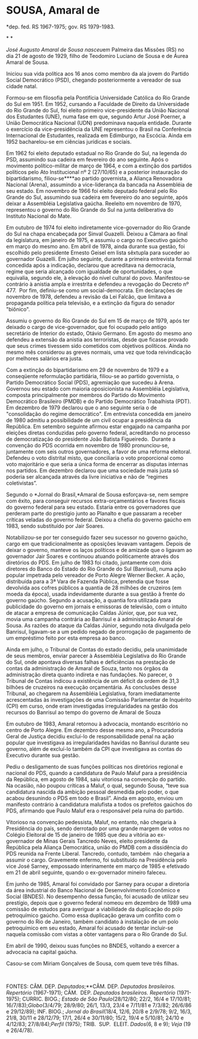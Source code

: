 SOUSA, Amaral de
================

\*dep. fed. RS 1967-1975; gov. RS 1979-­1983.

* *

*José Augusto Amaral de Sousa nasceu*em Palmeira das Missões (RS) no dia
21 de agosto de 1929, filho de Teodomiro Luciano de Sou­sa e de Áurea
Amaral de Sousa.

Iniciou sua vida política aos 16 anos como membro da ala jovem do
Partido Social Demo­crático (PSD), chegando posteriormente a ve­reador
de sua cidade natal.

Formou-se em filosofia pela Pontifícia Uni­versidade Católica do Rio
Grande do Sul em 1951. Em 1952, cursando a Faculdade de Di­reito da
Universidade do Rio Grande do Sul, foi eleito primeiro vice-presidente
da União Nacional dos Estudantes (UNE), numa fase em que, segundo Artur
José Poerner, a União Democrática Nacional (UDN) predominava naquela
entidade. Durante o exercício da vice­-presidência da UNE representou o
Brasil na Conferência Internacional de Estudantes, rea­lizada em
Edimburgo, na Escócia. Ainda em 1952 bacharelou-se em ciências jurídicas
e sociais.

Em 1962 foi eleito deputado estadual no Rio Grande do Sul, na legenda do
PSD, assumindo sua cadeira em fevereiro do ano seguinte. Após o
movimento político-militar de março de 1964, e com a extinção dos
partidos políticos pelo Ato Institucional nº 2 (27/10/65) e a posterior
instauração do bipartidarismo, filiou-se****ao partido governista, a
Aliança Renova­dora Nacional (Arena), assumindo a vice-lide­rança da
bancada na Assembléia de seu es­tado. Em novembro de 1966 foi eleito
depu­tado federal pelo Rio Grande do Sul, assumindo sua cadeira em
fevereiro do ano seguinte, após deixar a Assembléia Legislativa gaúcha.
Reeleito em no­vembro de 1970, representou o governo do Rio Grande do
Sul na junta deliberativa do Instituto Nacional do Mate.

Em outubro de 1974 foi eleito indireta­mente vice-governador do Rio
Grande do Sul na chapa encabeçada por Sinval Guazelli. Dei­xou a Câmara
ao final da legislatura, em janeiro de 1975, e assumiu o cargo no
Executivo gaú­cho em março do mesmo ano. Em abril de 1978, ainda durante
sua gestão, foi escolhido pelo presidente Ernesto Geisel em lista
sêxtu­pla para suceder ao governador Guazelli. Em julho seguinte,
durante a primeira entrevista formal concedida após a indicação,
declarou que acreditava na democracia, regime que seria alcançado com
igualdade de oportunida­des, o que equivalia, segundo ele, à elevação do
nível cultural do povo. Manifestou-se con­trário à anistia ampla e
irrestrita e defendeu a revogação do Decreto nº 477.  Por fim,
defi­niu-se como um social-democrata. Em declara­ções de novembro de
1978, defendeu a revi­são da Lei Falcão, que limitava a propaganda
política pela televisão, e a extinção da figura do senador "biônico".

Assumiu o governo do Rio Grande do Sul em 15 de março de 1979, após ter
deixado o cargo de vice-governador, que foi ocupado pelo antigo
secretário de Interior do estado, Otávio Germano. Em agosto do mesmo ano
defendeu a extensão da anistia aos terroristas, desde que ficasse
provado que seus crimes ti­vessem sido cometidos com objetivos
polí­ticos. Ainda no mesmo mês considerou as gre­ves normais, uma vez
que toda reivindicação por melhores salários era justa.

Com a extinção do bipartidarismo em 29 de novembro de 1979 e a
conseqüente reformulação partidária, filiou-se ao partido governista, o
Partido Democrático Social (PDS), agremiação que sucedeu à Arena.
Governou seu estado com maioria oposicio­nista na Assembléia
Legislativa, composta principalmente por membros do Partido do Movimento
Democrático Brasileiro (PMDB) e do Partido Democrático Trabalhista
(PDT). Em dezembro de 1979 declarou que o ano seguinte seria o de
"consolidação do regime democrático". Em entrevista concedida em janeiro
de 1980 admitiu a possibilidade de um civil ocupar a presidência da
República. Em setembro seguinte afirmou estar engajado na campanha por
eleições diretas conduzidas pelo governo federal, acreditando no
processo de democratização do presidente João Batista Figueiredo. 
Durante a convenção do PDS ocorrida em novembro de 1980 pronun­ciou-se,
juntamente com seis outros governa­dores, a favor de uma reforma
eleitoral. De­fendeu o voto distrital misto, que conciliaria o voto
proporcional como voto majoritário e que seria a única forma de encerrar
as disputas internas nos partidos. Em dezembro declarou que uma
sociedade mais justa só poderia ser alcançada através da livre
iniciativa e não de “regimes coletivistas”.

Segundo o *Jornal do Brasil,*Amaral de Sousa esforçava-se, nem sempre
com êxito, para conseguir recursos extra-orçamentários e favores fiscais
do governo federal para seu es­tado. Estaria entre os governadores que
perde­ram parte do prestígio junto ao Planalto e que passaram a receber
críticas veladas do governo federal. Deixou a chefia do governo gaúcho
em 1983, sendo substituído por Jair Soares.

Notabilizou-se por ter conseguido fazer seu sucessor no governo gaúcho,
cargo em que tradicionalmente as oposições levavam vantagem. Depois de
deixar o governo, manteve os laços políticos e de amizade que o ligavam
ao governador Jair Soares e continuou atuando politicamente através dos
diretórios do PDS. Em julho de 1983 foi citado, juntamente com dois
diretores do Banco do Estado do Rio Grande do Sul (Banrisul), numa ação
popular impetrada pelo vereador de Porto Alegre Werner Becker. A ação,
distribuída para a 3ª Vara de Fazenda Pública, pretendia que fosse
devolvida aos cofres públicos a quantia de 28 milhões de cruzeiros (em
moeda da época), usada indevidamente durante a sua gestão à frente do
governo gaúcho. Segundo a acusação, a quantia fora utilizada para
publicidade do governo em jornais e emissoras de televisão, com o
intuito de atacar a empresa de comunicação Caldas Júnior, que, por sua
vez, movia uma campanha contrária ao Banrisul e à administração Amaral
de Sousa. As razões do ataque da Caldas Júnior, segundo nota divulgada
pelo Banrisul, ligavam-se a um pedido negado de prorrogação de pagamento
de um empréstimo feito por esta empresa ao banco.

Ainda em julho, o Tribunal de Contas do estado decidiu, pela unanimidade
de seus membros, enviar parecer à Assembléia Legislativa do Rio Grande
do Sul, onde apontava diversas falhas e deficiências na prestação de
contas da administração de Amaral de Souza, tanto nos órgãos da
administração direta quanto indireta e nas fundações. No parecer, o
Tribunal de Contas indicou a existência de um déficit da ordem de 31,3
bilhões de cruzeiros na execução orçamentária. As conclusões desse
Tribunal, ao chegarem na Assembléia Legislativa, foram imediatamente
acrescentadas às investigações de uma Comissão Parlamentar de Inquérito
(CPI) em curso, onde eram investigadas irregularidades na gestão dos
recursos do Banrisul ao tempo do governo de Amaral de Souza 

Em outubro de 1983, Amaral retornou à advocacia, montando escritório no
centro de Porto Alegre. Em dezembro desse mesmo ano, a Procuradoria
Geral de Justiça decidiu excluí-lo de responsabilidade penal na ação
popular que investigava as irregularidades havidas no Banrisul durante
seu governo, além de excluí-lo também da CPI que investigava as contas
do Executivo durante sua gestão.

Pediu o desligamento de suas funções políticas nos diretórios regional e
nacional do PDS, quando a candidatura de Paulo Maluf para a presidência
da República, em agosto de 1984, saiu vitoriosa na convenção do partido.
Na ocasião, não poupou críticas a Maluf, o qual, segundo Sousa, “teve
sua candidatura nascida da ambição pessoal desmedida pelo poder, o que
acabou desunindo o PDS em todo e Brasil”. Ainda em agosto, enviou um
manifesto contrário à candidatura malufista a todos os prefeitos gaúchos
do PDS, afirmando que Paulo Maluf era o responsável pela ruína do
partido.

Vitorioso na convenção pedessista, Maluf, no entanto, não chegaria à
Presidência do país, sendo derrotado por uma grande margem de votos no
Colégio Eleitoral de 15 de janeiro de 1985 que deu a vitória ao
ex-governador de Minas Gerais Tancredo Neves, eleito presidente da
República pela Aliança Democrática, união do PMDB com a dissidência do
PDS reunida na Frente Liberal. Tancredo, contudo, também  não chegaria a
assumir o cargo. Gravemente enfermo, foi substituído na Presidência pelo
vice José Sarney, empossado interinamente em março de 1985 e efetivado
em 21 de abril seguinte, quando o ex-governador mineiro faleceu.

Em junho de 1985, Amaral foi convidado por Sarney para ocupar a
diretoria da área industrial do Banco Nacional de Desenvolvimento
Econômico e Social (BNDES). No desempenho dessa função, foi acusado de
utilizar seu prestígio, depois que o governo federal nomeou em dezembro
de 1989 uma comissão de estudos para averiguar a viabilidade da
duplicação do pólo petroquímico gaúcho. Como essa duplicação gerava um
conflito com o governo do Rio de Janeiro, também candidato à instalação
de um polo petroquímico em seu estado, Amaral foi acusado de tentar
incluir-se naquela comissão com vistas a obter vantagens para o Rio
Grande do Sul.

Em abril de 1990, deixou suas funções no BNDES, voltando a exercer a
advocacia na capital gaúcha.

Casou-se com Míriam Gonçalves de Sousa, com quem teve três filhas.

 

FONTES: CÂM. DEP. *Deputados*;**CÂM. DEP. *Deputados brasileiros.
Repertório* (1967-1971); CÂM.  DEP. *Deputados brasileiros. Repertório*
(1971-1975); CURRIC. BIOG.; *Es*­*tado de São Paulo*(28/12/80; 22/2,
16/4 e 17/10/81; 16/7/83);*Globo*(3/4/79; 28/9/80; 26/1, 13/3, 23/4 e
7/11/81 e 7/3/82; 26/6/86 e 29/12/89); INF. BIOG.; *Jornal do*
*Brasil*(18/4, 12/6, 20/8 e 2/9/78; 9/2, 16/3, 21/8, 30/11 e 28/12/79;
17/1, 26/4 e 30/11/80; 15/2, 19/4 e 5/10/81; 24/10 e 4/12/83;
27/8/84);*Perfil* (1975); TRIB.  SUP.  ELEIT. *Dados*(6, 8 e 9); *Veja*
(19 e 26/4/78).

 
